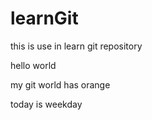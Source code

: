 # learnGit
this is use in learn git repository

hello world

my git world has orange

today is weekday